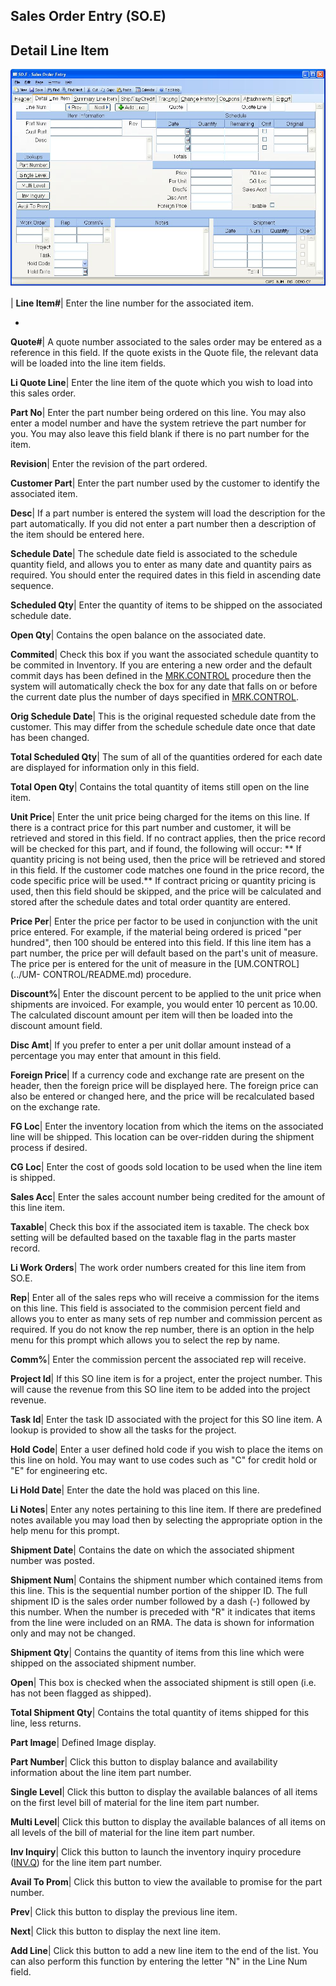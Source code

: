 ## Sales Order Entry (SO.E)
<PageHeader />

## Detail Line Item

![](./SO-E-2.jpg)

| **Line Item#**|  Enter the line number for the associated item.

-  
**Quote#**|  A quote number associated to the sales order may be entered as a
reference in this field. If the quote exists in the Quote file, the relevant
data will be loaded into the line item fields.

**Li Quote Line**|  Enter the line item of the quote which you wish to load
into this sales order.

**Part No**|  Enter the part number being ordered on this line. You may also
enter a model number and have the system retrieve the part number for you. You
may also leave this field blank if there is no part number for the item.

**Revision**|  Enter the revision of the part ordered.

**Customer Part**|  Enter the part number used by the customer to identify the
associated item.

**Desc**|  If a part number is entered the system will load the description
for the part automatically. If you did not enter a part number then a
description of the item should be entered here.

**Schedule Date**|  The schedule date field is associated to the schedule
quantity field, and allows you to enter as many date and quantity pairs as
required. You should enter the required dates in this field in ascending date
sequence.

**Scheduled Qty**|  Enter the quantity of items to be shipped on the
associated schedule date.

**Open Qty**|  Contains the open balance on the associated date.

**Commited**|  Check this box if you want the associated schedule quantity to
be commited in Inventory. If you are entering a new order and the default
commit days has been defined in the [MRK.CONTROL](../MRK-CONTROL/README.md) procedure
then the system will automatically check the box for any date that falls on or
before the current date plus the number of days specified in
[MRK.CONTROL](../MRK-CONTROL/README.md).

**Orig Schedule Date**|  This is the original requested schedule date from the
customer. This may differ from the schedule schedule date once that date has
been changed.

**Total Scheduled Qty**|  The sum of all of the quantities ordered for each
date are displayed for information only in this field.

**Total Open Qty**|  Contains the total quantity of items still open on the
line item.

**Unit Price**|  Enter the unit price being charged for the items on this
line. If there is a contract price for this part number and customer, it will
be retrieved and stored in this field. If no contract applies, then the price
record will be checked for this part, and if found, the following will occur:
** If quantity pricing is not being used, then the price will be retrieved and
stored in this field. If the customer code matches one found in the price
record, the code specific price will be used.**
If contract pricing or quantity pricing is used, then this field should be
skipped, and the price will be calculated and stored after the schedule dates
and total order quantity are entered.

**Price Per**|  Enter the price per factor to be used in conjunction with the
unit price entered. For example, if the material being ordered is priced "per
hundred", then 100 should be entered into this field. If this line item has a
part number, the price per will default based on the part's unit of measure.
The price per is entered for the unit of measure in the [UM.CONTROL](../UM-
CONTROL/README.md) procedure.

**Discount%**|  Enter the discount percent to be applied to the unit price
when shipments are invoiced.
For example, you would enter 10 percent as 10.00. The calculated discount
amount per item will then be loaded into the discount amount field.

**Disc Amt**|  If you prefer to enter a per unit dollar amount instead of a
percentage you may enter that
amount in this field.

**Foreign Price**|  If a currency code and exchange rate are present on the
header, then the foreign price will be displayed here. The foreign price can
also be entered or changed here, and the price will be recalculated based on
the exchange rate.

**FG Loc**|  Enter the inventory location from which the items on the
associated line will be shipped. This location can be over-ridden during the
shipment process if desired.

**CG Loc**|  Enter the cost of goods sold location to be used when the line
item is shipped.

**Sales Acc**|  Enter the sales account number being credited for the amount
of this line item.

**Taxable**|  Check this box if the associated item is taxable. The check box
setting will be defaulted based on the taxable flag in the parts master
record.

**Li Work Orders**|  The work order numbers created for this line item from
SO.E.

**Rep**|  Enter all of the sales reps who will receive a commission for the
items on this line. This field is associated to the commision percent field
and allows you to enter as many sets of rep number and commission percent as
required. If you do not know the rep number, there is an option in the help
menu for this prompt which allows you to select the rep by name.

**Comm%**|  Enter the commission percent the associated rep will receive.

**Project Id**|  If this SO line item is for a project, enter the project
number. This will cause the revenue from this SO line item to be added into
the project revenue.

**Task Id**|  Enter the task ID associated with the project for this SO line
item. A lookup is provided to show all the tasks for the project.

**Hold Code**|  Enter a user defined hold code if you wish to place the items
on this line on hold. You may want to use codes such as "C" for credit hold or
"E" for engineering etc.

**Li Hold Date**|  Enter the date the hold was placed on this line.

**Li Notes**|  Enter any notes pertaining to this line item. If there are
predefined notes available you may load then by selecting the appropriate
option in the help menu for this prompt.

**Shipment Date**|  Contains the date on which the associated shipment number
was posted.

**Shipment Num**|  Contains the shipment number which contained items from
this line. This is the sequential number portion of the shipper ID. The full
shipment ID is the sales order number followed by a dash (-) followed by this
number. When the number is preceded with "R" it indicates that items from the
line were included on an RMA. The data is shown for information only and may
not be changed.

**Shipment Qty**|  Contains the quantity of items from this line which were
shipped on the associated shipment number.

**Open**|  This box is checked when the associated shipment is still open
(i.e. has not been flagged as shipped).

**Total Shipment Qty**|  Contains the total quantity of items shipped for this
line, less returns.

**Part Image**|  Defined Image display.

**Part Number**|  Click this button to display balance and availability
information about the line item part number.

**Single Level**|  Click this button to display the available balances of all
items on the first level bill of material for the line item part number.

**Multi Level**|  Click this button to display the available balances of all
items on all levels of the bill of material for the line item part number.

**Inv Inquiry**|  Click this button to launch the inventory inquiry procedure
([INV.Q](../INV-Q/README.md)) for the line item part number.

**Avail To Prom**|  Click this button to view the available to promise for the
part number.

**Prev**|  Click this button to display the previous line item.

**Next**|  Click this button to display the next line item.

**Add Line**|  Click this button to add a new line item to the end of the
list. You can also perform this function by entering the letter "N" in the
Line Num field.


<badge text= "Version 8.10.57 " vertical="middle" />

<PageFooter />
